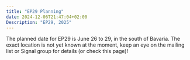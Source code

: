 ```yaml
---
title: "EP29 Planning"
date: 2024-12-06T21:47:04+02:00
Description: "EP29, 2025"
---
```

The planned date for EP29 is June 26 to 29, in the south of Bavaria. The exact location is not yet known at the moment, keep an eye on the mailing list or Signal group for details (or check this page)!